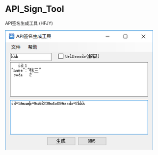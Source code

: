 # API_Sign_Tool
API签名生成工具 (HFJY)

![image](https://github.com/tomoyachen/API_Sign_Tool_HFJY/blob/master/screenshot.png)
